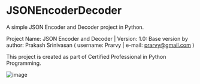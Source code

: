# JSONEncoderDecoder
A simple JSON Encoder and Decoder project in Python.

Project Name: JSON Encoder and Decoder | Version: 1.0: Base version by author: Prakash Srinivasan ( username: Prarvy | e-mail: prarvy@gmail.com )

This project is created as part of Certified Professional in Python Programming.

![image](https://github.com/Prarvy/JSONEncoderDecoder/assets/134375021/cd1af72d-6a99-4088-bffa-84f22c4e9636)

